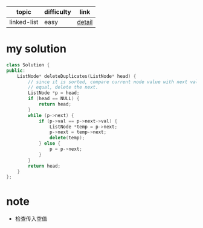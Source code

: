 | topic | difficulty | link |
| ---   | ---        | ---  |
| linked-list | easy | [detail](https://leetcode.com/problems/remove-duplicates-from-sorted-list/) |

# my solution
```c++
class Solution {
public:
    ListNode* deleteDuplicates(ListNode* head) {
        // since it is sorted, compare current node value with next value, if
        // equal, delete the next.
        ListNode *p = head;
        if (head == NULL) {
            return head;
        }
        while (p->next) {
            if (p->val == p->next->val) {
                ListNode *temp = p->next;
                p->next = temp->next;
                delete(temp);
            } else {
                p = p->next;
            }
        }
        return head;
    }
};
```

# note

- 检查传入空值

